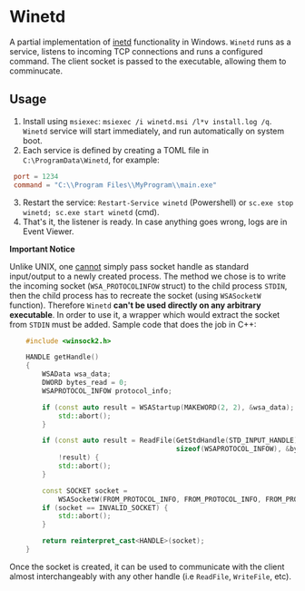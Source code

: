 # Winetd
A partial implementation of [inetd](https://en.wikipedia.org/wiki/Inetd) functionality in
Windows. `Winetd` runs as a service, listens to incoming TCP connections and runs a configured command. The client socket is passed to the executable, allowing them to comminucate.

## Usage

 1. Install using `msiexec`: `msiexec /i winetd.msi /l*v install.log /q`. `Winetd` service will start immediately, and run automatically on system boot.
 2. Each service is defined by creating a TOML file in `C:\ProgramData\Winetd`, for example:
```toml
 port = 1234
 command = "C:\\Program Files\\MyProgram\\main.exe"
 ```

 3. Restart the service: `Restart-Service winetd` (Powershell) or `sc.exe stop winetd; sc.exe start
    winetd` (cmd).
 4. That's it, the listener is ready. In case anything goes wrong, logs are in Event Viewer.

**Important Notice**

Unlike UNIX, one
[cannot](https://stackoverflow.com/questions/4993119/redirect-io-of-process-to-windows-socket)
simply pass socket handle as standard input/output to a newly created process.
The method we chose is to write the incoming socket (`WSA_PROTOCOLINFOW` struct) to the child process `STDIN`, then the child process has to recreate the socket (using `WSASocketW` function).
Therefore `Winetd` **can't be used directly on any arbitrary executable**. In order to use it, a wrapper which would extract the socket from `STDIN` must be added. Sample code that does the job in C++:

```c++
    #include <winsock2.h>

    HANDLE getHandle()
    {
        WSAData wsa_data;
        DWORD bytes_read = 0;
        WSAPROTOCOL_INFOW protocol_info;

        if (const auto result = WSAStartup(MAKEWORD(2, 2), &wsa_data); result != 0) {
            std::abort();
        }

        if (const auto result = ReadFile(GetStdHandle(STD_INPUT_HANDLE), (LPWSAPROTOCOL_INFOW) &protocol_info,
                                         sizeof(WSAPROTOCOL_INFOW), &bytes_read, nullptr);
            !result) {
            std::abort();
        }

        const SOCKET socket =
            WSASocketW(FROM_PROTOCOL_INFO, FROM_PROTOCOL_INFO, FROM_PROTOCOL_INFO, &protocol_info, 0, 0);
        if (socket == INVALID_SOCKET) {
            std::abort();
        }

        return reinterpret_cast<HANDLE>(socket);
    }
```

Once the socket is created, it can be used to communicate with the client almost interchangeably with any other handle (i.e `ReadFile`, `WriteFile`, etc).
